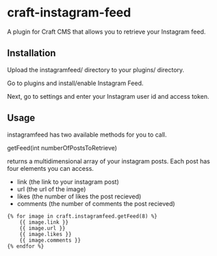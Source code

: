 # craft-instagram-feed
A plugin for Craft CMS that allows you to retrieve your Instagram feed.

## Installation
Upload the instagramfeed/ directory to your plugins/ directory.

Go to plugins and install/enable Instagram Feed.

Next, go to settings and enter your Instagram user id and access token.


## Usage
instagramfeed has two available methods for you to call.

getFeed(int numberOfPostsToRetrieve)

returns a multidimensional array of your instagram posts. Each post has four elements you can access.
- link (the link to your instagram post)
- url (the url of the image)
- likes (the number of likes the post recieved)
- comments (the number of comments the post recieved)
```
{% for image in craft.instagramfeed.getFeed(8) %}
    {{ image.link }}
    {{ image.url }}
    {{ image.likes }}
    {{ image.comments }}
{% endfor %}
```

